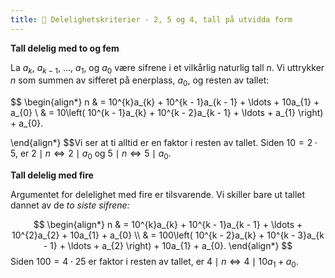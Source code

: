 ```yaml
---
title: 📄 Delelighetskriterier - 2, 5 og 4, tall på utvidda form
---
```

**Tall delelig med to og fem**

La $a_{k}$, $a_{k - 1}$, ..., $a_{1}$, og $a_{0}$ være sifrene i et vilkårlig naturlig tall $n$. Vi uttrykker $n$ som summen av sifferet på enerplass, $a_{0}$, og resten av tallet:

$$
\begin{align*} 
n & = 10^{k}a_{k} + 10^{k - 1}a_{k - 1} + \ldots + 10a_{1} + a_{0}
\\
& = 10\left( 10^{k - 1}a_{k} + 10^{k - 2}a_{k - 1} + \ldots + a_{1} \right) + a_{0}.

\end{align*} 
$$Vi ser at ti alltid er en faktor i resten av tallet. Siden $10 = 2 \cdot 5$, er $2 \mid n \Leftrightarrow 2 \mid a_{0}$ og $5 \mid n \Leftrightarrow 5 \mid a_{0}$.

**Tall delelig med fire**

Argumentet for delelighet med fire er tilsvarende. Vi skiller bare ut tallet dannet av de *to siste sifrene:*

$$
\begin{align*}
n & = 10^{k}a_{k} + 10^{k - 1}a_{k - 1} + \ldots + 10^{2}a_{2} + 10a_{1} + a_{0}
\\
& = 100\left( 10^{k - 2}a_{k} + 10^{k - 3}a_{k - 1} + \ldots + a_{2} \right) + 10a_{1} + a_{0}.
\end{align*} 
$$Siden $100 = 4 \cdot 25$ er faktor i resten av tallet, er $4 \mid n \Leftrightarrow 4 \mid 10a_{1} + a_{0}$.